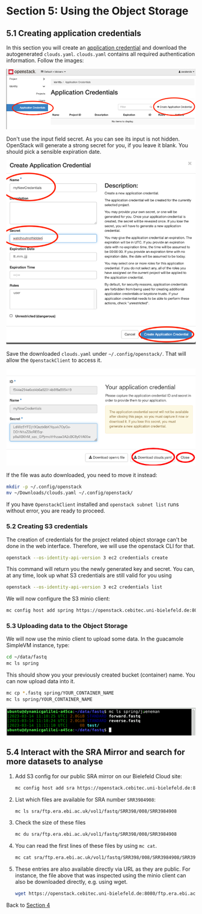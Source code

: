 # Section 5: Using the Object Storage

## 5.1 Creating application credentials

In this section you will create an [application
credential](https://access.redhat.com/documentation/zh-cn/red_hat_openstack_platform/14/html/users_and_identity_management_guide/application_credentials)
and download the autogenerated `clouds.yaml`. `clouds.yaml` contains all
required authentication information. Follow the images:

![Navigation](images/ac_screen1.png)

Don't use the input field secret. As you can see its input is not
hidden. OpenStack will generate a strong secret for you, if you leave it
blank. You should pick a sensible expiration date.

![Creation](images/ac_screen2.png)

Save the downloaded `clouds.yaml` under `~/.config/openstack/`. That
will allow the `OpenstackClient` to access it.

![Download](images/ac_screen3.png)

If the file was auto downloaded, you need to move it instead:

``` bash
mkdir -p ~/.config/openstack
mv ~/Downloads/clouds.yaml ~/.config/openstack/
```

If you have `OpenstackClient` installed and `openstack subnet list` runs
without error, you are ready to proceed.

### 5.2 Creating S3 credentials

The creation of credentials for the project related object storage can't
be done in the web interface. Therefore, we will use the openstack CLI
for that.

``` bash
openstack --os-identity-api-version 3 ec2 credentials create
```

This command will return you the newly generated key and secret. You
can, at any time, look up what S3 credentials are still valid for you
using

``` bash
openstack --os-identity-api-version 3 ec2 credentials list
```

We will now configure the S3 minio client:

``` bash
mc config host add spring https://openstack.cebitec.uni-bielefeld.de:8080/ <YOUR-ACCESS-KEY> <YOUR-SECRET-KEY>
```

### 5.3 Uploading data to the Object Storage

We will now use the minio client to upload some data. In the guacamole
SimpleVM instance, type:

``` bash
cd ~/data/fastq
mc ls spring
```

This should show you your previously created bucket (container) name.
You can now upload data into it.

``` bash
mc cp *.fastq spring/YOUR_CONTAINER_NAME
mc ls spring/YOUR_CONTAINER_NAME
```

![](figures/minio_verify.png)

## 5.4 Interact with the SRA Mirror and search for more datasets to analyse

1.  Add S3 config for our public SRA mirror on our Bielefeld Cloud site:

    ``` bash
    mc config host add sra https://openstack.cebitec.uni-bielefeld.de:8080 "" ""
    ```

2.  List which files are available for SRA number `SRR3984908`:

    ``` bash
    mc ls sra/ftp.era.ebi.ac.uk/vol1/fastq/SRR398/008/SRR3984908
    ```

3.  Check the size of these files

    ``` bash
    mc du sra/ftp.era.ebi.ac.uk/vol1/fastq/SRR398/008/SRR3984908
    ```

4.  You can read the first lines of these files by using `mc cat`.

    ``` bash
    mc cat sra/ftp.era.ebi.ac.uk/vol1/fastq/SRR398/008/SRR3984908/SRR3984908_1.fastq.gz | zcat | head
    ```

5.  These entries are also available directly via URL as they are
    public. For instance, the file above that was inspected using the
    minio client can also be downloaded directly, e.g. using wget.

    ``` bash
    wget https://openstack.cebitec.uni-bielefeld.de:8080/ftp.era.ebi.ac.uk/vol1/fastq/SRR398/008/SRR3984908/SRR3984908_1.fastq.gz
    ```

Back to [Section 4](Part4.md)
